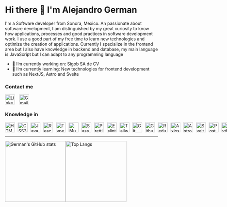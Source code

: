 # Hi there 👋 I'm Alejandro German

I'm a Software developer from Sonora, Mexico.
An passionate about software development, I am distinguished by my great curiosity to know how applications, processes and good practices in software development work. I use a good part of my free time to learn new technologies and optimize the creation of applications. Currently I specialize in the frontend area but I also have knowledge in backend and database, my main language is JavaScript but I can adapt to any programming language

- 🔭 I’m currently working on: Sigob SA de CV
- 🌱 I’m currently learning: New technologies for frontend development such as NextJS, Astro and Svelte

### Contact me
<div style="text-decoration:none; display:flex; gap:15px">
  <a href="https://www.linkedin.com/in/guillermo-alejandro-leon-german-21a980210" target="_blank" style="text-decoration:none;">
    <img height="32" width="32" src="https://cdn.simpleicons.org/linkedin" alt="LinkedIn" />
  </a>
  <a href="https://mail.google.com/mail/u/0/?fs=1&tf=cm&to=alejandrogermanleon@gmail.com" target="_blank" style="text-decoration:none;">
    <img height="32" width="32" src="https://cdn.simpleicons.org/gmail" alt="Gmail" />
  </a>
</div>

### Knowledge in
<div style="display:flex; gap:10px;">
  <img height="32" width="32" src="https://cdn.simpleicons.org/html5" alt="HTMLl5" />
  <img height="32" width="32" src="https://cdn.simpleicons.org/css3" alt="CSS3" />
  <img height="32" width="32" src="https://cdn.simpleicons.org/javascript" alt="Javascript" />
  <img height="32" width="32" src="https://cdn.simpleicons.org/react" alt="React" />
  <img height="32" width="32" src="https://cdn.simpleicons.org/typescript" alt="Typescript" />
  <img height="32" width="32" src="https://cdn.simpleicons.org/mongodb" alt="Mongodb" />
  <img height="32" width="32" src="https://cdn.simpleicons.org/sass" alt="Sass" />
  <img height="32" width="32" src="https://cdn.simpleicons.org/prettier" alt="Prettier" />
  <img height="32" width="32" src="https://cdn.simpleicons.org/eslint" alt="Eslint" />
  <img height="32" width="32" src="https://cdn.simpleicons.org/tailwindcss" alt="Tailwindcss" />
  <img height="32" width="32" src="https://cdn.simpleicons.org/git" alt="Git" />
  <img height="32" width="32" src="https://cdn.simpleicons.org/github" alt="Github" />
  <img height="32" width="32" src="https://cdn.simpleicons.org/redux" alt="Redux" />
  <img height="32" width="32" src="https://cdn.simpleicons.org/axios" alt="Axios" />
  <img height="32" width="32" src="https://cdn.simpleicons.org/astro" alt="Astro" />
  <img height="32" width="32" src="https://cdn.simpleicons.org/svelte" alt="Svelte" />
  <img height="32" width="32" src="https://cdn.simpleicons.org/postgresql" alt="Postgresql" />
  <img height="32" width="32" src="https://cdn.simpleicons.org/python" alt="Python" />
  <img height="32" width="32" src="https://cdn.simpleicons.org/mysql" alt="Mysql" />
  <img height="32" width="32" src="https://cdn.simpleicons.org/zod" alt="Zod" />
</div>

---
<div style="display:flex; align-items: middle;">
  <img height=200 align="center" src="https://github-readme-stats.vercel.app/api?username=GermanDevF&show_icons=true&theme=tokyonight" alt="German's GitHub stats" />
  <img height=200 align="center" src="https://github-readme-stats.vercel.app/api/top-langs/?username=GermanDevF&layout=compact&theme=tokyonight&langs_count=8&card_width=320" alt="Top Langs" />
</div>
